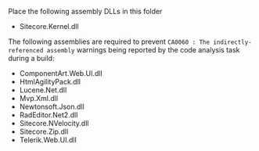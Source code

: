 Place the following assembly DLLs in this folder

* Sitecore.Kernel.dll

The following assemblies are required to prevent `CA0060 : The indirectly-referenced assembly` warnings being reported by the code analysis task during a build:

* ComponentArt.Web.UI.dll
* HtmlAgilityPack.dll
* Lucene.Net.dll
* Mvp.Xml.dll
* Newtonsoft.Json.dll
* RadEditor.Net2.dll
* Sitecore.NVelocity.dll
* Sitecore.Zip.dll
* Telerik.Web.UI.dll

